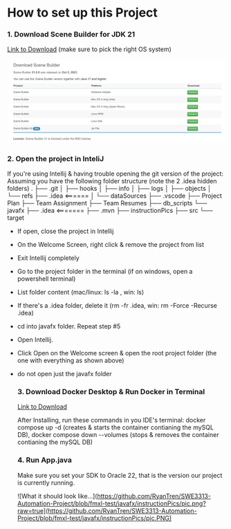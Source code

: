 # How to set up this Project

### 1. Download Scene Builder for JDK 21

<a href="https://gluonhq.com/products/scene-builder/">Link to Download</a>  (make sure to pick the right OS system)

![Step 1](https://github.com/RyanTren/SWE3313-Automation-Project/blob/fmxl-test/javafx/instructionPics/downloadSceneBuilder.png?raw=true)


### 2. Open the project in InteliJ

If you're using Intellij & having trouble opening the git version of the project:
Assuming you have the following folder structure (note the 2 .idea hidden folders)
.
├── .git
│   ├── hooks
│   ├── info
│   ├── logs
│   ├── objects
│   └── refs
├── .idea <======
│   └── dataSources
├── .vscode
├── Project Plan
├── Team Assignment
├── Team Resumes
├── db_scripts
└── javafx
    ├── .idea <=======
    ├── .mvn
    ├── instructionPics
    ├── src
    └── target
 - If open, close the project in Intellij
 - On the Welcome Screen, right click & remove the project from list
 - Exit Intellij completely
 - Go to the project folder in the terminal (if on windows, open a powershell terminal)
 - List folder content (mac/linux: ls -la  , win: ls) 
 - If there's a .idea folder, delete it (rm -fr .idea, win: rm -Force -Recurse .idea)
 - cd into javafx folder. Repeat step #5
 - Open Intellij.
 - Click Open on the Welcome screen & open the root project folder (the one with everything as shown above)
 - do not open just the javafx folder

   ### 3. Download Docker Desktop & Run Docker in Terminal

   <a href="https://www.docker.com/products/docker-desktop/">Link to Download</a>

   After Installing, run these commands in you IDE's terminal: docker compose up -d (creates & starts the container contianing the mySQL DB), docker compose down --volumes (stops & removes the container contianing the mySQL DB)

   ### 4. Run App.java

   Make sure you set your SDK to Oracle 22, that is the version our project is currently running.

   ![What it should look like...](https://github.com/RyanTren/SWE3313-Automation-Project/blob/fmxl-test/javafx/instructionPics/pic.png?raw=true](https://github.com/RyanTren/SWE3313-Automation-Project/blob/fmxl-test/javafx/instructionPics/pic.PNG)
